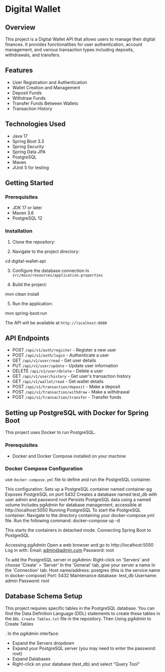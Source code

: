 # Digital Wallet

## Overview

This project is a Digital Wallet API that allows users to manage their digital finances. It provides functionalities for user authentication, account management, and various transaction types including deposits, withdrawals, and transfers.

## Features

- User Registration and Authentication
- Wallet Creation and Management
- Deposit Funds
- Withdraw Funds
- Transfer Funds Between Wallets
- Transaction History

## Technologies Used

- Java 17
- Spring Boot 3.3
- Spring Security
- Spring Data JPA
- PostgreSQL
- Maven
- JUnit 5 for testing

## Getting Started

### Prerequisites

- JDK 17 or later
- Maven 3.6
- PostgreSQL 12

### Installation

1. Clone the repository:

2. Navigate to the project directory:

cd digital-wallet-api

3. Configure the database connection in `src/main/resources/application.properties`

4. Build the project:

mvn clean install

5. Run the application:

mvn spring-boot:run


The API will be available at `http://localhost:8080`

## API Endpoints

- POST `/api/v1/auth/register` - Register a new user
- POST `/api/v1/auth/login` - Authenticate a user
- GET `/api/v1/user/read` - Get user details
- PUT `/api/v1/user/update` - Update user information
- DELETE `/api/v1/user/delete` - Delete a user
- GET `/api/v1/user/history` - Get user's transaction history
- GET `/api/v1/wallet/read` - Get wallet details
- POST `/api/v1/transaction/deposit` - Make a deposit
- POST `/api/v1/transaction/withdraw` - Make a withdrawal
- POST `/api/v1/transaction/transfer` - Transfer funds

## Setting up PostgreSQL with Docker for Spring Boot

This project uses Docker to run PostgreSQL.

### Prerequisites

- Docker and Docker Compose installed on your machine

### Docker Compose Configuration

use `docker-compose.yml` file to define and run the PostgreSQL container.

This configuration:
Sets up a PostgreSQL container named container-pg
Exposes PostgreSQL on port 5432
Creates a database named test_db with user admin and password root
Persists PostgreSQL data using a named volume
Includes pgAdmin for database management, accessible at http://localhost:5050
Running PostgreSQL
To start the PostgreSQL container:
Navigate to the directory containing your docker-compose.yml file.
Run the following command: docker-compose up -d

This starts the containers in detached mode.
Connecting Spring Boot to PostgreSQL

Accessing pgAdmin
Open a web browser and go to http://localhost:5050
Log in with:
Email: admin@admin.com
Password: root

To add the PostgreSQL server in pgAdmin:
Right-click on 'Servers' and choose 'Create' > 'Server'
In the 'General' tab, give your server a name
In the 'Connection' tab:
Host name/address: postgres (this is the service name in docker-compose)
Port: 5432
Maintenance database: test_db
Username: admin
Password: root

## Database Schema Setup

This project requires specific tables in the PostgreSQL database.
You can find the Data Definition Language (DDL) statements to create these tables in the `DDL Create Tables.txt` file in the repository.
Then Using pgAdmin to Create Tables

. In the pgAdmin interface:
- Expand the Servers dropdown
- Expand your PostgreSQL server (you may need to enter the password: root)
- Expand Databases
- Right-click on your database (test_db) and select "Query Tool"

